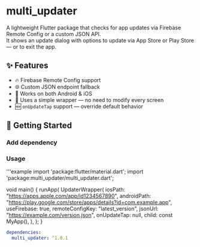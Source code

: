 # multi_updater

A lightweight Flutter package that checks for app updates via Firebase Remote Config or a custom JSON API.  
It shows an update dialog with options to update via App Store or Play Store — or to exit the app.

## ✨ Features

- 🔥 Firebase Remote Config support
- 🌐 Custom JSON endpoint fallback
- 📲 Works on both Android & iOS
- 🧱 Uses a simple wrapper — no need to modify every screen
- 🆕 `onUpdateTap` support — override default behavior

## 🚀 Getting Started

### Add dependency


### Usage

'''example
    import 'package:flutter/material.dart';
import 'package:multi_updater/multi_updater.dart';

void main() {
  runApp(
    UpdaterWrapper(
      iosPath: "https://apps.apple.com/app/id1234567890",
      androidPath: "https://play.google.com/store/apps/details?id=com.example.app",
      useFirebase: true,
      remoteConfigKey: "latest_version",
      jsonUrl: "https://example.com/version.json",
      onUpdateTap: null,
      child: const MyApp(),
    ),
  );
}


```yaml
dependencies:
  multi_updater: ^1.0.1
